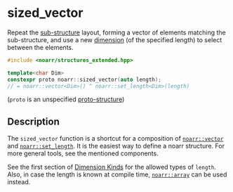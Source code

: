 # sized_vector

Repeat the [sub-structure](../Glossary.md#sub-structure) layout, forming a vector of elements matching the sub-structure,
and use a new [dimension](../Glossary.md#dimension) (of the specified length) to select between the elements.

```hpp
#include <noarr/structures_extended.hpp>

template<char Dim>
constexpr proto noarr::sized_vector(auto length);
// = noarr::vector<Dim>() ^ noarr::set_length<Dim>(length)
```

(`proto` is an unspecified [proto-structure](../Glossary.md#proto-structure))


## Description

The `sized_vector` function is a shortcut for a composition of [`noarr::vector`](vector.md) and [`noarr::set_length`](set_length.md).
It is the easiest way to define a noarr structure. For more general tools, see the mentioned components.

See the first section of [Dimension Kinds](../DimensionKinds.md) for the allowed types of `length`.
Also, in case the length is known at compile time, [`noarr::array`](array.md) can be used instead.
